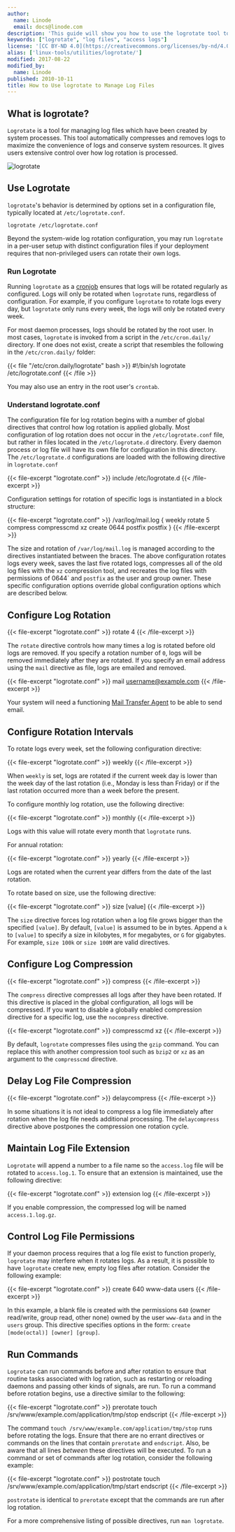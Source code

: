 ```yaml
---
author:
  name: Linode
  email: docs@linode.com
description: 'This guide will show you how to use the logrotate tool to manage logfiles.'
keywords: ["logrotate", "log files", "access logs"]
license: '[CC BY-ND 4.0](https://creativecommons.org/licenses/by-nd/4.0)'
alias: ['linux-tools/utilities/logrotate/']
modified: 2017-08-22
modified_by:
  name: Linode
published: 2010-10-11
title: How to Use logrotate to Manage Log Files
---
```


## What is logrotate?

`Logrotate` is a tool for managing log files which have been created by system processes. This tool automatically compresses and removes logs to maximize the convenience of logs and conserve system resources. It gives users extensive control over how log rotation is processed.

![logrotate](/docs/assets/logrotate.jpg)

## Use Logrotate

`logrotate`'s behavior is determined by options set in a configuration file, typically located at `/etc/logrotate.conf`.

    logrotate /etc/logrotate.conf

Beyond the system-wide log rotation configuration, you may run `logrotate` in a per-user setup with distinct configuration files if your deployment requires that non-privileged users can rotate their own logs.

### Run Logrotate

Running `logrotate` as a [cronjob](/docs/tools-reference/tools/schedule-tasks-with-cron) ensures that logs will be rotated regularly as configured. Logs will only be rotated when `logrotate` runs, regardless of configuration. For example, if you configure `logrotate` to rotate logs every day, but `logrotate` only runs every week, the logs will only be rotated every week.

For most daemon processes, logs should be rotated by the root user. In most cases, `logrotate` is invoked from a script in the `/etc/cron.daily/` directory. If one does not exist, create a script that resembles the following in the `/etc/cron.daily/` folder:

{{< file "/etc/cron.daily/logrotate" bash >}}
    #!/bin/sh
    logrotate /etc/logrotate.conf
{{< /file >}}


You may also use an entry in the root user's `crontab`.

### Understand logrotate.conf

The configuration file for log rotation begins with a number of global directives that control how log rotation is applied globally. Most configuration of log rotation does not occur in the `/etc/logrotate.conf` file, but rather in files located in the `/etc/logrotate.d` directory. Every daemon process or log file will have its own file for configuration in this directory. The `/etc/logrotate.d` configurations are loaded with the following directive in `logrotate.conf`

{{< file-excerpt "logrotate.conf" >}}
    include /etc/logrotate.d
{{< /file-excerpt >}}


Configuration settings for rotation of specific logs is instantiated in a block structure:

{{< file-excerpt "logrotate.conf" >}}
    /var/log/mail.log {
      weekly
      rotate 5
      compress
      compresscmd xz
      create 0644 postfix postfix
    }
{{< /file-excerpt >}}


The size and rotation of `/var/log/mail.log` is managed according to the directives instantiated between the braces. The above configuration rotates logs every week, saves the last five rotated logs, compresses all of the old log files with the `xz` compression tool, and recreates the log files with permissions of 0644\` and `postfix` as the user and group owner. These specific configuration options override global configuration options which are described below.

## Configure Log Rotation

{{< file-excerpt "logrotate.conf" >}}
    rotate 4
{{< /file-excerpt >}}


The `rotate` directive controls how many times a log is rotated before old logs are removed. If you specify a rotation number of `0`, logs will be removed immediately after they are rotated. If you specify an email address using the `mail` directive as file, logs are emailed and removed.

{{< file-excerpt "logrotate.conf" >}}
    mail <username@example.com>
{{< /file-excerpt >}}


Your system will need a functioning [Mail Transfer Agent](/docs/email/) to be able to send email.

## Configure Rotation Intervals

To rotate logs every week, set the following configuration directive:

{{< file-excerpt "logrotate.conf" >}}
    weekly
{{< /file-excerpt >}}


When `weekly` is set, logs are rotated if the current week day is lower than the week day of the last rotation (i.e., Monday is less than Friday) or if the last rotation occurred more than a week before the present.

To configure monthly log rotation, use the following directive:

{{< file-excerpt "logrotate.conf" >}}
    monthly
{{< /file-excerpt >}}


Logs with this value will rotate every month that `logrotate` runs.

For annual rotation:

{{< file-excerpt "logrotate.conf" >}}
    yearly
{{< /file-excerpt >}}


Logs are rotated when the current year differs from the date of the last rotation.

To rotate based on size, use the following directive:

{{< file-excerpt "logrotate.conf" >}}
    size [value]
{{< /file-excerpt >}}


The `size` directive forces log rotation when a log file grows bigger than the specified `[value]`. By default, `[value]` is assumed to be in bytes. Append a `k` to `[value]` to specify a size in kilobytes, `M` for megabytes, or `G` for gigabytes. For example, `size 100k` or `size 100M` are valid directives.

## Configure Log Compression

{{< file-excerpt "logrotate.conf" >}}
    compress
{{< /file-excerpt >}}


The `compress` directive compresses all logs after they have been rotated. If this directive is placed in the global configuration, all logs will be compressed. If you want to disable a globally enabled compression directive for a specific log, use the `nocompress` directive.

{{< file-excerpt "logrotate.conf" >}}
    compresscmd xz
{{< /file-excerpt >}}


By default, `logrotate` compresses files using the `gzip` command. You can replace this with another compression tool such as `bzip2` or `xz` as an argument to the `compresscmd` directive.

## Delay Log File Compression

{{< file-excerpt "logrotate.conf" >}}
    delaycompress
{{< /file-excerpt >}}


In some situations it is not ideal to compress a log file immediately after rotation when the log file needs additional processing. The `delaycompress` directive above postpones the compression one rotation cycle.

## Maintain Log File Extension

`Logrotate` will append a number to a file name so the `access.log` file will be rotated to `access.log.1`. To ensure that an extension is maintained, use the following directive:

{{< file-excerpt "logrotate.conf" >}}
    extension log
{{< /file-excerpt >}}


If you enable compression, the compressed log will be named `access.1.log.gz`.

## Control Log File Permissions

If your daemon process requires that a log file exist to function properly, `logrotate` may interfere when it rotates logs. As a result, it is possible to have `logrotate` create new, empty log files after rotation. Consider the following example:

{{< file-excerpt "logrotate.conf" >}}
    create 640 www-data users
{{< /file-excerpt >}}


In this example, a blank file is created with the permissions `640` (owner read/write, group read, other none) owned by the user `www-data` and in the `users` group. This directive specifies options in the form: `create [mode(octal)] [owner] [group]`.

## Run Commands

`Logrotate` can run commands before and after rotation to ensure that routine tasks associated with log ration, such as restarting or reloading daemons and passing other kinds of signals, are run. To run a command before rotation begins, use a directive similar to the following:

{{< file-excerpt "logrotate.conf" >}}
    prerotate
        touch /srv/www/example.com/application/tmp/stop
    endscript
{{< /file-excerpt >}}


The command `touch /srv/www/example.com/application/tmp/stop` runs before rotating the logs. Ensure that there are no errant directives or commands on the lines that contain `prerotate` and `endscript`. Also, be aware that all lines *between* these directives will be executed. To run a command or set of commands after log rotation, consider the following example:

{{< file-excerpt "logrotate.conf" >}}
    postrotate
        touch /srv/www/example.com/application/tmp/start
    endscript
{{< /file-excerpt >}}


`postrotate` is identical to `prerotate` except that the commands are run after log rotation.

For a more comprehensive listing of possible directives, run `man logrotate`.

